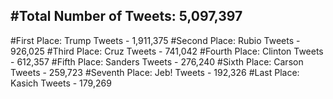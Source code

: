 #Total Number of Tweets: 5,097,397 
---
#First Place: Trump Tweets - 1,911,375
#Second Place: Rubio Tweets - 926,025
#Third Place: Cruz Tweets - 741,042
#Fourth Place: Clinton Tweets - 612,357
#Fifth Place: Sanders Tweets - 276,240
#Sixth Place: Carson Tweets - 259,723
#Seventh Place: Jeb! Tweets - 192,326
#Last Place: Kasich Tweets - 179,269
